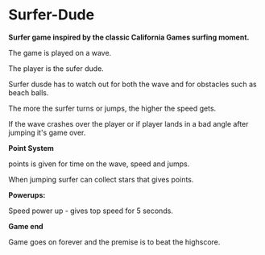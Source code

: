 # Surfer-Dude

**Surfer game inspired by the classic California Games surfing moment.**

The game is played on a wave.

The player is the sufer dude.

Surfer dusde has to watch out for both the wave and for obstacles such as beach balls.

The more the surfer turns or jumps, the higher the speed gets.

If the wave crashes over the player or if player lands in a bad angle after jumping it's game over.

**Point System**

points is given for time on the wave, speed and jumps.

When jumping surfer can collect stars that gives points.

**Powerups:**

Speed power up - gives top speed for 5 seconds.

**Game end**

Game goes on forever and the premise is to beat the highscore.




